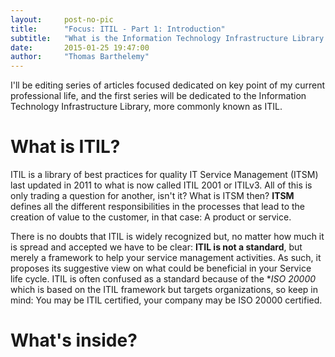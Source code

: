 ```yaml
---
layout:     post-no-pic
title:      "Focus: ITIL - Part 1: Introduction"
subtitle:   "What is the Information Technology Infrastructure Library (ITIL)?"
date:       2015-01-25 19:47:00
author:     "Thomas Barthelemy"
---
```


I'll be editing series of articles focused dedicated on key point of my current professional life,
and the first series will be dedicated to the Information Technology Infrastructure Library, more commonly known as ITIL.

# What is ITIL?

ITIL is a library of best practices for quality IT Service Management (ITSM) last updated in 2011 to what is now called ITIL 2001 or ITILv3.
All of this is only trading a question for another, isn't it? What is ITSM then?
**ITSM** defines all the different responsibilities in the processes that lead to the creation of value to the customer, in that case: A product or service.

There is no doubts that ITIL is widely recognized but, no matter how much it is spread and accepted we have to be clear: **ITIL is not a standard**,
but merely a framework to help your service management activities. As such, it proposes its suggestive view on what could be beneficial in your Service life cycle.
ITIL is often confused as a standard because of the **ISO 20000* which is based on the ITIL framework but targets organizations, so keep in mind:
You may be ITIL certified, your company may be ISO 20000 certified.

# What's inside?

